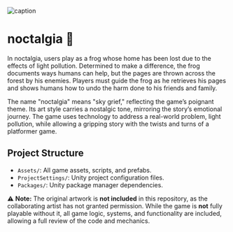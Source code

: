 ![caption](images/noctalgiaDemo.gif)

# noctalgia 🌃

In noctalgia, users play as a frog whose home has been lost due to the effects of light pollution. Determined to make a difference, the frog documents ways humans can help, but the pages are thrown across the forest by his enemies. Players must guide the frog as he retrieves his pages and shows humans how to undo the harm done to his friends and family.

The name "noctalgia" means "sky grief," reflecting the game’s poignant theme. Its art style carries a nostalgic tone, mirroring the story’s emotional journey. The game uses technology to address a real-world problem, light pollution, while allowing a gripping story with the twists and turns of a platformer game.

## Project Structure

- `Assets/`: All game assets, scripts, and prefabs.
- `ProjectSettings/`: Unity project configuration files.
- `Packages/`: Unity package manager dependencies.


:warning: **Note:** The original artwork is **not included** in this repository, as the collaborating artist has not granted permission. While the game is **not** fully playable without it, all game logic, systems, and functionality are included, allowing a full review of the code and mechanics.
